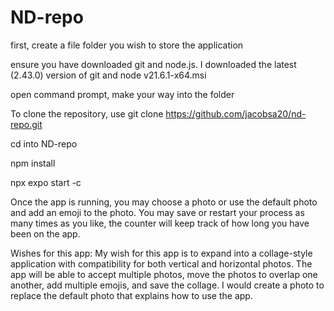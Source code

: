 # ND-repo

first, create a file folder you wish to store the application

ensure you have downloaded git and node.js. I downloaded the latest (2.43.0) version of git and node v21.6.1-x64.msi

open command prompt, make your way into the folder

To clone the repository, use git clone https://github.com/jacobsa20/nd-repo.git

cd into ND-repo

npm install

npx expo start -c

Once the app is running, you may choose a photo or use the default photo and add an emoji to the photo.
You may save or restart your process as many times as you like, the counter will keep track of how long you have been on the app.


Wishes for this app:
My wish for this app is to expand into a collage-style application with compatibility for both 
vertical and horizontal photos. The app will be able to accept multiple photos, move the photos
to overlap one another, add multiple emojis, and save the collage. I would create a photo to replace 
the default photo that explains how to use the app.
